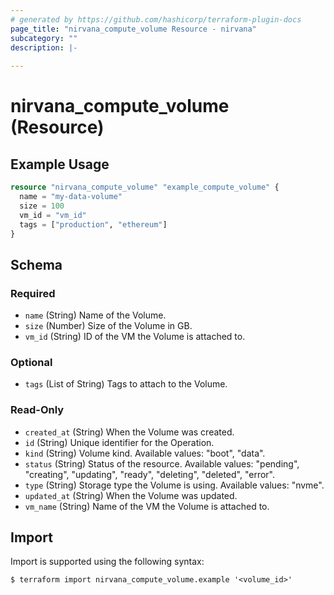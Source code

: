 ```yaml
---
# generated by https://github.com/hashicorp/terraform-plugin-docs
page_title: "nirvana_compute_volume Resource - nirvana"
subcategory: ""
description: |-
  
---
```


# nirvana_compute_volume (Resource)



## Example Usage

```terraform
resource "nirvana_compute_volume" "example_compute_volume" {
  name = "my-data-volume"
  size = 100
  vm_id = "vm_id"
  tags = ["production", "ethereum"]
}
```

<!-- schema generated by tfplugindocs -->
## Schema

### Required

- `name` (String) Name of the Volume.
- `size` (Number) Size of the Volume in GB.
- `vm_id` (String) ID of the VM the Volume is attached to.

### Optional

- `tags` (List of String) Tags to attach to the Volume.

### Read-Only

- `created_at` (String) When the Volume was created.
- `id` (String) Unique identifier for the Operation.
- `kind` (String) Volume kind.
Available values: "boot", "data".
- `status` (String) Status of the resource.
Available values: "pending", "creating", "updating", "ready", "deleting", "deleted", "error".
- `type` (String) Storage type the Volume is using.
Available values: "nvme".
- `updated_at` (String) When the Volume was updated.
- `vm_name` (String) Name of the VM the Volume is attached to.

## Import

Import is supported using the following syntax:

```shell
$ terraform import nirvana_compute_volume.example '<volume_id>'
```
